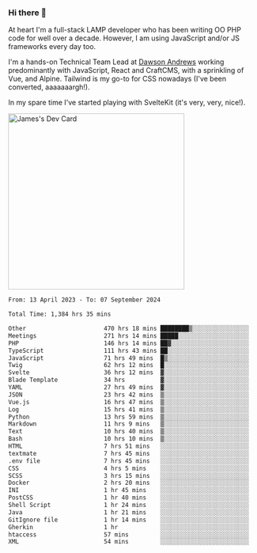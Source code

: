 ### Hi there 👋

<!--
**JamesNock/JamesNock** is a ✨ _special_ ✨ repository because its `README.md` (this file) appears on your GitHub profile.

Here are some ideas to get you started:

- 🔭 I’m currently working on ...
- 🌱 I’m currently learning ...
- 👯 I’m looking to collaborate on ...
- 🤔 I’m looking for help with ...
- 💬 Ask me about ...
- 📫 How to reach me: ...
- 😄 Pronouns: ...
- ⚡ Fun fact: ...
-->
At heart I'm a full-stack LAMP developer who has been writing OO PHP code for well over a decade. However, I am using JavaScript and/or JS frameworks every day too.

I'm a hands-on Technical Team Lead at [Dawson Andrews](https://www.dawsonandrews.com/) working predominantly with JavaScript, React and CraftCMS, with a sprinkling of Vue, and Alpine. Tailwind is my go-to for CSS nowadays (I've been converted, aaaaaaargh!).

In my spare time I've started playing with SvelteKit (it's very, very, nice!).

<a href="https://app.daily.dev/h2onock"><img src="https://api.daily.dev/devcards/v2/XQraFlxE3JPWOlcSuOB2K.png?type=default&r=18u" width="356" alt="James's Dev Card"/></a>

<!--START_SECTION:waka-->

```txt
From: 13 April 2023 - To: 07 September 2024

Total Time: 1,384 hrs 35 mins

Other                      470 hrs 18 mins ████████▒░░░░░░░░░░░░░░░░   33.97 %
Meetings                   271 hrs 14 mins █████░░░░░░░░░░░░░░░░░░░░   19.59 %
PHP                        146 hrs 14 mins ██▓░░░░░░░░░░░░░░░░░░░░░░   10.56 %
TypeScript                 111 hrs 43 mins ██░░░░░░░░░░░░░░░░░░░░░░░   08.07 %
JavaScript                 71 hrs 49 mins  █▒░░░░░░░░░░░░░░░░░░░░░░░   05.19 %
Twig                       62 hrs 12 mins  █░░░░░░░░░░░░░░░░░░░░░░░░   04.49 %
Svelte                     36 hrs 12 mins  ▓░░░░░░░░░░░░░░░░░░░░░░░░   02.62 %
Blade Template             34 hrs          ▓░░░░░░░░░░░░░░░░░░░░░░░░   02.46 %
YAML                       27 hrs 49 mins  ▓░░░░░░░░░░░░░░░░░░░░░░░░   02.01 %
JSON                       23 hrs 42 mins  ▒░░░░░░░░░░░░░░░░░░░░░░░░   01.71 %
Vue.js                     16 hrs 47 mins  ▒░░░░░░░░░░░░░░░░░░░░░░░░   01.21 %
Log                        15 hrs 41 mins  ▒░░░░░░░░░░░░░░░░░░░░░░░░   01.13 %
Python                     13 hrs 59 mins  ▒░░░░░░░░░░░░░░░░░░░░░░░░   01.01 %
Markdown                   11 hrs 9 mins   ▒░░░░░░░░░░░░░░░░░░░░░░░░   00.81 %
Text                       10 hrs 40 mins  ▒░░░░░░░░░░░░░░░░░░░░░░░░   00.77 %
Bash                       10 hrs 10 mins  ▒░░░░░░░░░░░░░░░░░░░░░░░░   00.74 %
HTML                       7 hrs 51 mins   ░░░░░░░░░░░░░░░░░░░░░░░░░   00.57 %
textmate                   7 hrs 45 mins   ░░░░░░░░░░░░░░░░░░░░░░░░░   00.56 %
.env file                  7 hrs 45 mins   ░░░░░░░░░░░░░░░░░░░░░░░░░   00.56 %
CSS                        4 hrs 5 mins    ░░░░░░░░░░░░░░░░░░░░░░░░░   00.30 %
SCSS                       3 hrs 15 mins   ░░░░░░░░░░░░░░░░░░░░░░░░░   00.24 %
Docker                     2 hrs 20 mins   ░░░░░░░░░░░░░░░░░░░░░░░░░   00.17 %
INI                        1 hr 45 mins    ░░░░░░░░░░░░░░░░░░░░░░░░░   00.13 %
PostCSS                    1 hr 40 mins    ░░░░░░░░░░░░░░░░░░░░░░░░░   00.12 %
Shell Script               1 hr 24 mins    ░░░░░░░░░░░░░░░░░░░░░░░░░   00.10 %
Java                       1 hr 21 mins    ░░░░░░░░░░░░░░░░░░░░░░░░░   00.10 %
GitIgnore file             1 hr 14 mins    ░░░░░░░░░░░░░░░░░░░░░░░░░   00.09 %
Gherkin                    1 hr            ░░░░░░░░░░░░░░░░░░░░░░░░░   00.07 %
htaccess                   57 mins         ░░░░░░░░░░░░░░░░░░░░░░░░░   00.07 %
XML                        54 mins         ░░░░░░░░░░░░░░░░░░░░░░░░░   00.07 %
```

<!--END_SECTION:waka-->
